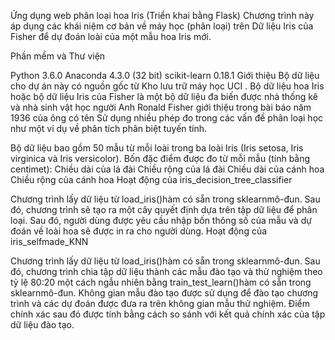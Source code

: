 Ứng dụng web phân loại hoa Iris (Triển khai bằng Flask)
Chương trình này áp dụng các khái niệm cơ bản về máy học (phân loại) trên Dữ liệu Iris của Fisher để dự đoán loài của một mẫu hoa Iris mới.

Phần mềm và Thư viện

Python 3.6.0
Anaconda 4.3.0 (32 bit)
scikit-learn 0.18.1
Giới thiệu
Bộ dữ liệu cho dự án này có nguồn gốc từ Kho lưu trữ máy học UCI . Bộ dữ liệu hoa Iris hoặc bộ dữ liệu Iris của Fisher là một bộ dữ liệu đa biến được nhà thống kê và nhà sinh vật học người Anh Ronald Fisher giới thiệu trong bài báo năm 1936 của ông có tên Sử dụng nhiều phép đo trong các vấn đề phân loại học như một ví dụ về phân tích phân biệt tuyến tính.

Bộ dữ liệu bao gồm 50 mẫu từ mỗi loài trong ba loài Iris (Iris setosa, Iris virginica và Iris versicolor).
Bốn đặc điểm được đo từ mỗi mẫu (tính bằng centimet):
Chiều dài của lá đài
Chiều rộng của lá đài
Chiều dài của cánh hoa
Chiều rộng của cánh hoa
Hoạt động của iris_decision_tree_classifier

Chương trình lấy dữ liệu từ load_iris()hàm có sẵn trong sklearnmô-đun.
Sau đó, chương trình sẽ tạo ra một cây quyết định dựa trên tập dữ liệu để phân loại.
Sau đó, người dùng được yêu cầu nhập bốn thông số của mẫu và dự đoán về loài hoa sẽ được in ra cho người dùng.
Hoạt động của iris_selfmade_KNN

Chương trình lấy dữ liệu từ load_iris()hàm có sẵn trong sklearnmô-đun.
Sau đó, chương trình chia tập dữ liệu thành các mẫu đào tạo và thử nghiệm theo tỷ lệ 80:20 một cách ngẫu nhiên bằng train_test_learn()hàm có sẵn trong sklearnmô-đun.
Không gian mẫu đào tạo được sử dụng để đào tạo chương trình và các dự đoán được đưa ra trên không gian mẫu thử nghiệm.
Điểm chính xác sau đó được tính bằng cách so sánh với kết quả chính xác của tập dữ liệu đào tạo.
